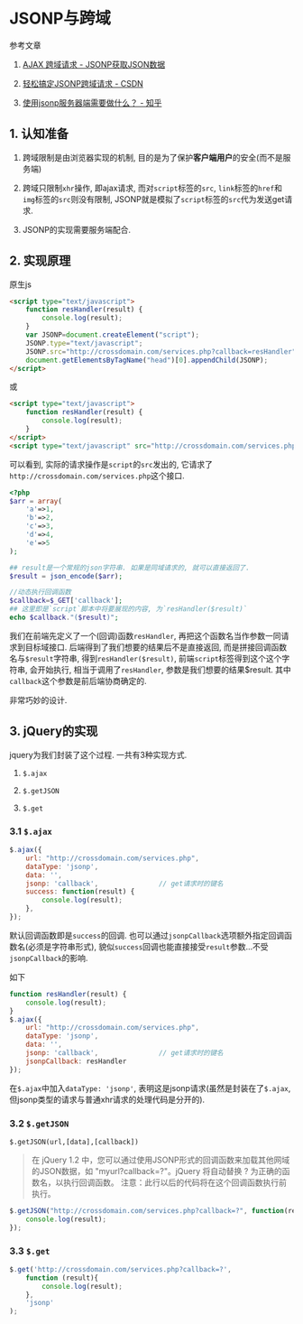 # JSONP与跨域

参考文章

1. [AJAX 跨域请求 - JSONP获取JSON数据](http://justcoding.iteye.com/blog/1366102)

2. [轻松搞定JSONP跨域请求 - CSDN](http://blog.csdn.net/u014607184/article/details/52027879)

3. [使用jsonp服务器端需要做什么？ - 知乎](https://www.zhihu.com/question/57058052/answer/151670760)

## 1. 认知准备

1. 跨域限制是由浏览器实现的机制, 目的是为了保护**客户端用户**的安全(而不是服务端)

2. 跨域只限制`xhr`操作, 即ajax请求, 而对`script`标签的`src`, `link`标签的`href`和`img`标签的`src`则没有限制, JSONP就是模拟了`script`标签的`src`代为发送get请求.

3. JSONP的实现需要服务端配合.

## 2. 实现原理

原生js

```html
<script type="text/javascript">  
    function resHandler(result) {  
        console.log(result);
    }  
    var JSONP=document.createElement("script");  
    JSONP.type="text/javascript";  
    JSONP.src="http://crossdomain.com/services.php?callback=resHandler";  
    document.getElementsByTagName("head")[0].appendChild(JSONP);  
</script> 
```

或

```html
<script type="text/javascript">  
    function resHandler(result) {  
        console.log(result);
    }
</script>  
<script type="text/javascript" src="http://crossdomain.com/services.php?callback=resHandler"></script>  
```

可以看到, 实际的请求操作是`script`的`src`发出的, 它请求了`http://crossdomain.com/services.php`这个接口.

```php
<?php  
$arr = array(
    'a'=>1,
    'b'=>2,
    'c'=>3,
    'd'=>4,
    'e'=>5
);

## result是一个常规的json字符串. 如果是同域请求的, 就可以直接返回了.
$result = json_encode($arr);

//动态执行回调函数
$callback=$_GET['callback'];
## 这里即是`script`脚本中将要展现的内容, 为`resHandler($result)`
echo $callback."($result)";
```

我们在前端先定义了一个(回调)函数`resHandler`, 再把这个函数名当作参数一同请求到目标域接口. 后端得到了我们想要的结果后不是直接返回, 而是拼接回调函数名与`$result`字符串, 得到`resHandler($result)`, 前端`script`标签得到这个这个字符串, 会开始执行, 相当于调用了`resHandler`, 参数是我们想要的结果$result. 其中`callback`这个参数是前后端协商确定的.

非常巧妙的设计.

## 3. jQuery的实现

jquery为我们封装了这个过程. 一共有3种实现方式.

1. `$.ajax`

2. `$.getJSON`

3. `$.get`

### 3.1 `$.ajax`

```js
$.ajax({  
    url: "http://crossdomain.com/services.php",  
    dataType: 'jsonp',
    data: '',
    jsonp: 'callback',               // get请求时的键名
    success: function(result) {
        console.log(result);
    },
});
```

默认回调函数即是`success`的回调. 也可以通过`jsonpCallback`选项额外指定回调函数名(必须是字符串形式), 貌似`success`回调也能直接接受`result`参数...不受`jsonpCallback`的影响.

如下

```js
function resHandler(result) {
    console.log(result);
}
$.ajax({  
    url: "http://crossdomain.com/services.php",  
    dataType: 'jsonp',
    data: '',  
    jsonp: 'callback',               // get请求时的键名
    jsonpCallback: resHandler
});
```

在`$.ajax`中加入`dataType: 'jsonp'`, 表明这是jsonp请求(虽然是封装在了`$.ajax`, 但jsonp类型的请求与普通xhr请求的处理代码是分开的).

### 3.2 `$.getJSON`

`$.getJSON(url,[data],[callback])`

> 在 jQuery 1.2 中，您可以通过使用JSONP形式的回调函数来加载其他网域的JSON数据，如 "myurl?callback=?"。jQuery 将自动替换 ? 为正确的函数名，以执行回调函数。 注意：此行以后的代码将在这个回调函数执行前执行。

```js
$.getJSON("http://crossdomain.com/services.php?callback=?", function(result){
    console.log(result);
});
```

### 3.3 `$.get`

```js
$.get('http://crossdomain.com/services.php?callback=?', 
    function (result){
        console.log(result);
    },
    'jsonp'
);  
```